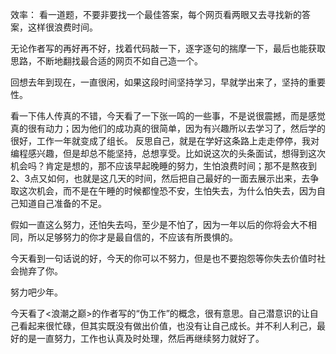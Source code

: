 效率： 看一道题，不要非要找一个最佳答案，每个网页看两眼又去寻找新的答案，这样很浪费时间。

无论作者写的再好再不好，找着代码敲一下，逐字逐句的揣摩一下，最后也能获取思路，不断地翻找最合适的网页不如自己造一个。


回想去年到现在，一直很闲，如果这段时间坚持学习，早就学出来了，坚持的重要性。

看一下伟人传真的不错，今天看了一下张一鸣的一些事，不是说很震撼，而是感觉真的很有动力；因为他们的成功真的很简单，因为有兴趣所以去学习了，然后学的很好，工作一年就变成了组长。
反思自己，就是在学好这条路上走走停停，我对编程感兴趣，但是却总不能坚持，总想享受。比如说这次的头条面试，想得到这次机会吗？肯定是想的，那不应该早起晚睡的努力，生怕浪费时间；那不是熬夜到2、3点又如何，也就是这几天的时间，然后把自己最好的一面去展示出来，去争取这次机会，而不是在午睡的时候都惶恐不安，生怕失去，为什么怕失去，因为自己知道自己准备的不足。

假如一直这么努力，还怕失去吗，至少是不怕了，因为一年以后的你将会大不相同，所以足够努力的你才是最自信的，不应该有所畏惧的。

今天看到一句话说的好，今天的你可以不努力，但是也不要抱怨等你失去价值时社会抛弃了你。

努力吧少年。

今天看了<浪潮之巅>的作者写的“伪工作”的概念，很有意思。自己潜意识的让自己看起来很忙碌，但其实既没有做出价值，也没有让自己成长。并不利人利己，最好的是一直努力，工作也认真及时处理，然后再继续努力就好了。
